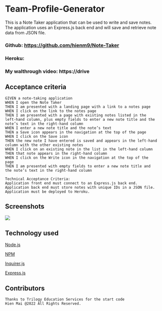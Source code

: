 # Team-Profile-Generator
This is a Note Taker application that can be used to write and save notes. The application uses an Express.js back end and will save and retrieve note data from JSON file.

### Github: https://github.com/hienm9/Note-Taker
### Heroku:

### My walthrough video: https://drive


## Acceptance criteria

```
GIVEN a note-taking application
WHEN I open the Note Taker
THEN I am presented with a landing page with a link to a notes page
WHEN I click on the link to the notes page
THEN I am presented with a page with existing notes listed in the left-hand column, plus empty fields to enter a new note title and the note’s text in the right-hand column
WHEN I enter a new note title and the note’s text
THEN a Save icon appears in the navigation at the top of the page
WHEN I click on the Save icon
THEN the new note I have entered is saved and appears in the left-hand column with the other existing notes
WHEN I click on an existing note in the list in the left-hand column
THEN that note appears in the right-hand column
WHEN I click on the Write icon in the navigation at the top of the page
THEN I am presented with empty fields to enter a new note title and the note’s text in the right-hand column

Technical Acceptance Criteria:
Application front end must connect to an Express.js back end.
Application back end must store notes with unique IDs in a JSON file.
Application must be deployed to Heroku.
```

## Screenshots

![](https://github.com/hienm9/Note-Taker/)




## Technology used
<p><a href="https://nodejs.org/">Node.js</a></p>
<p><a href="https://www.npmjs.com/">NPM</a></p>
<p><a href="https://www.npmjs.com/package/inquirer">Inquirer.js</a></p>
<p><a href="https://expressjs.com/">Express.js</a></p>



## Contributors
```
Thanks to Trilogy Education Services for the start code
Hien Mai @2022 All Rights Reserved.
```